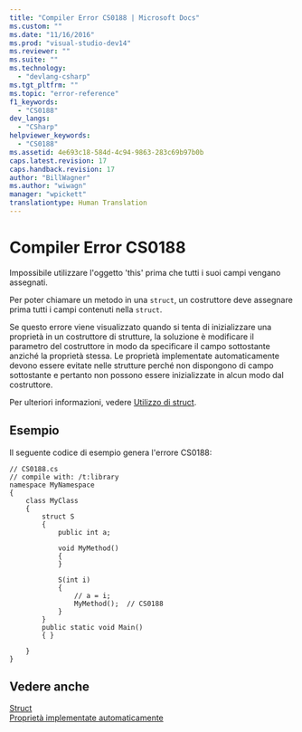 ```yaml
---
title: "Compiler Error CS0188 | Microsoft Docs"
ms.custom: ""
ms.date: "11/16/2016"
ms.prod: "visual-studio-dev14"
ms.reviewer: ""
ms.suite: ""
ms.technology: 
  - "devlang-csharp"
ms.tgt_pltfrm: ""
ms.topic: "error-reference"
f1_keywords: 
  - "CS0188"
dev_langs: 
  - "CSharp"
helpviewer_keywords: 
  - "CS0188"
ms.assetid: 4e693c18-584d-4c94-9863-283c69b97b0b
caps.latest.revision: 17
caps.handback.revision: 17
author: "BillWagner"
ms.author: "wiwagn"
manager: "wpickett"
translationtype: Human Translation
---
```

# Compiler Error CS0188
Impossibile utilizzare l'oggetto 'this' prima che tutti i suoi campi vengano assegnati.  
  
 Per poter chiamare un metodo in una `struct`, un costruttore deve assegnare prima tutti i campi contenuti nella `struct`.  
  
 Se questo errore viene visualizzato quando si tenta di inizializzare una proprietà in un costruttore di strutture, la soluzione è modificare il parametro del costruttore in modo da specificare il campo sottostante anziché la proprietà stessa.  Le proprietà implementate automaticamente devono essere evitate nelle strutture perché non dispongono di campo sottostante e pertanto non possono essere inizializzate in alcun modo dal costruttore.  
  
 Per ulteriori informazioni, vedere [Utilizzo di struct](../../../csharp/programming-guide/classes-and-structs/using-structs.md).  
  
## Esempio  
 Il seguente codice di esempio genera l'errore CS0188:  
  
```  
// CS0188.cs  
// compile with: /t:library  
namespace MyNamespace  
{  
    class MyClass  
    {  
        struct S  
        {  
            public int a;  
  
            void MyMethod()  
            {  
            }  
  
            S(int i)  
            {  
                // a = i;  
                MyMethod();  // CS0188  
            }  
        }  
        public static void Main()  
        { }  
  
    }  
}  
```  
  
## Vedere anche  
 [Struct](../../../csharp/programming-guide/classes-and-structs/structs.md)   
 [Proprietà implementate automaticamente](../../../csharp/programming-guide/classes-and-structs/auto-implemented-properties.md)